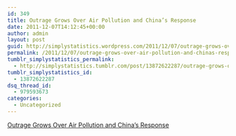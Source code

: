 ```yaml
---
id: 349
title: Outrage Grows Over Air Pollution and China’s Response
date: 2011-12-07T14:12:45+00:00
author: admin
layout: post
guid: http://simplystatistics.wordpress.com/2011/12/07/outrage-grows-over-air-pollution-and-chinas-response
permalink: /2011/12/07/outrage-grows-over-air-pollution-and-chinas-response/
tumblr_simplystatistics_permalink:
  - http://simplystatistics.tumblr.com/post/13872622287/outrage-grows-over-air-pollution-and-chinas-response
tumblr_simplystatistics_id:
  - 13872622287
dsq_thread_id:
  - 979593673
categories:
  - Uncategorized
---
```

[Outrage Grows Over Air Pollution and China’s Response](http://www.nytimes.com/2011/12/07/world/asia/beijing-journal-anger-grows-over-air-pollution-in-china.html)